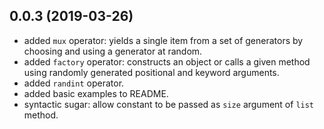 ## 0.0.3 (2019-03-26)

* added `mux` operator: yields a single item from a set of generators by choosing and using a generator at random.
* added `factory` operator: constructs an object or calls a given method using randomly generated positional and keyword arguments.
* added `randint` operator.
* added basic examples to README.
* syntactic sugar: allow constant to be passed as `size` argument of `list` method.
